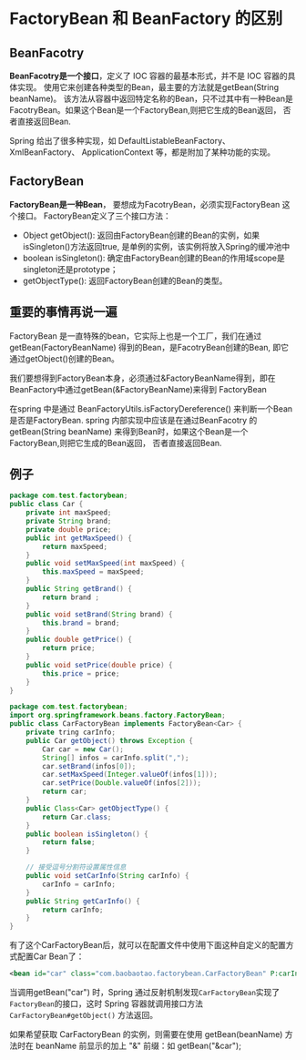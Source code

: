 # FactoryBean 和 BeanFactory 的区别

## BeanFacotry
**BeanFacotry是一个接口**，定义了 IOC 容器的最基本形式，并不是 IOC 容器的具体实现。
使用它来创建各种类型的Bean，最主要的方法就是getBean(String beanName)。
该方法从容器中返回特定名称的Bean，只不过其中有一种Bean是FacotryBean。如果这个Bean是一个FactoryBean,则把它生成的Bean返回，
否者直接返回Bean.

Spring 给出了很多种实现，如 DefaultListableBeanFactory、 XmlBeanFactory、 ApplicationContext 等，都是附加了某种功能的实现。

## FactoryBean
**FactoryBean是一种Bean**， 要想成为FacotryBean，必须实现FactoryBean 这个接口。
FactoryBean定义了三个接口方法：
* Object getObject(): 返回由FactoryBean创建的Bean的实例，如果isSingleton()方法返回true, 是单例的实例，该实例将放入Spring的缓冲池中
* boolean isSingleton(): 确定由FactoryBean创建的Bean的作用域scope是singleton还是prototype；
* getObjectType(): 返回FactoryBean创建的Bean的类型。


## 重要的事情再说一遍  
FactoryBean 是一直特殊的bean，它实际上也是一个工厂，我们在通过getBean(FactoryBeanName) 得到的Bean，是FacotryBean创建的Bean,
即它通过getObject()创建的Bean。

我们要想得到FactoryBean本身，必须通过&FactoryBeanName得到，即在BeanFactory中通过getBean(&FactoryBeanName)来得到 FactoryBean

在spring 中是通过 BeanFactoryUtils.isFactoryDereference() 来判断一个Bean是否是FactoryBean.
spring 内部实现中应该是在通过BeanFacotry 的getBean(String beanName) 来得到Bean时，如果这个Bean是一个FactoryBean,则把它生成的Bean返回，
否者直接返回Bean.


## 例子
```java
package com.test.factorybean;  
public class Car {
	private int maxSpeed;
	private String brand;
	private double price;
	public int getMaxSpeed() {
		return maxSpeed;
	}  
	public void setMaxSpeed(int maxSpeed) {
		this.maxSpeed = maxSpeed;  
	}  
	public String getBrand() {
		return brand ;  
	}  
	public void setBrand(String brand) {
		this.brand = brand;
	}  
	public double getPrice() {
		return price;
	}
	public void setPrice(double price) {
		this.price = price;  
	}
}
```
```java
package com.test.factorybean;
import org.springframework.beans.factory.FactoryBean;
public class CarFactoryBean implements FactoryBean<Car> {
	private tring carInfo;
	public Car getObject() throws Exception {
		Car car = new Car();
		String[] infos = carInfo.split(",");
		car.setBrand(infos[0]);
		car.setMaxSpeed(Integer.valueOf(infos[1]));
		car.setPrice(Double.valueOf(infos[2]));
		return car;
	}
	public Class<Car> getObjectType() {
		return Car.class;
	}
	public boolean isSingleton() {
		return false;
	}

	// 接受逗号分割符设置属性信息  
	public void setCarInfo(String carInfo) {
		carInfo = carInfo;
	}
	public String getCarInfo() {
		return carInfo;
	}
}
```
有了这个CarFactoryBean后，就可以在配置文件中使用下面这种自定义的配置方式配置Car Bean了：
```xml
<bean id="car" class="com.baobaotao.factorybean.CarFactoryBean" P:carInfo="法拉利,400,2000000"/>
```
当调用getBean("car") 时，Spring 通过反射机制发现`CarFactoryBean`实现了`FactoryBean`的接口，这时 Spring 容器就调用接口方法 `CarFactoryBean#getObject()` 方法返回。

如果希望获取 CarFactoryBean 的实例，则需要在使用 getBean(beanName) 方法时在 beanName 前显示的加上 "&" 前缀：如 getBean("&car");

